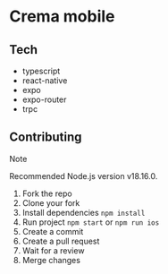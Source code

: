 # Crema mobile

## Tech

- typescript
- react-native
- expo
- expo-router
- trpc

## Contributing

> [!NOTE]  
> Recommended Node.js version v18.16.0.

1. Fork the repo
2. Clone your fork
3. Install dependencies `npm install`
4. Run project `npm start` or `npm run ios`
5. Create a commit
6. Create a pull request
7. Wait for a review
8. Merge changes

